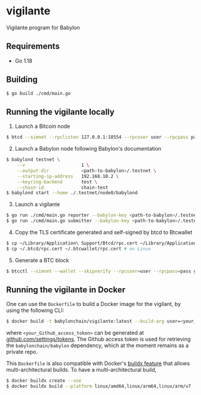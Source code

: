 # vigilante

Vigilante program for Babylon

## Requirements

- Go 1.18

## Building

```bash
$ go build ./cmd/main.go
```

## Running the vigilante locally

1. Launch a Bitcoin node

```bash
$ btcd --simnet --rpclisten 127.0.0.1:18554 --rpcuser user --rpcpass pass --miningaddr SQqHYFTSPh8WAyJvzbAC8hoLbF12UVsE5s
```

2. Launch a Babylon node following Babylon's documentation

```bash
$ babylond testnet \
    --v                     1 \
    --output-dir            <path-to-babylon>/.testnet \
    --starting-ip-address   192.168.10.2 \
    --keyring-backend       test \
    --chain-id              chain-test
$ babylond start --home ./.testnet/node0/babylond
```

3. Launch a vigilante

```bash
$ go run ./cmd/main.go reporter --babylon-key <path-to-babylon>/.testnet/node0/babylond # vigilant reporter
$ go run ./cmd/main.go submitter --babylon-key <path-to-babylon>/.testnet/node0/babylond # vigilant submitter
```

4. Copy the TLS certificate generated and self-signed by btcd to Btcwallet

```bash
$ cp ~/Library/Application\ Support/Btcd/rpc.cert ~/Library/Application\ Support/Btcwallet/rpc.cert # on MacOS
$ cp ~/.btcd/rpc.cert ~/.btcwallet/rpc.cert # on Linux
```

5. Generate a BTC block

```bash
$ btcctl --simnet --wallet --skipverify --rpcuser=user --rpcpass=pass generate 1
```

## Running the vigilante in Docker

One can use the `Dockerfile` to build a Docker image for the vigilant, by using the following CLI:

```bash
$ docker build -t babylonchain/vigilante:latest --build-arg user=<your_Github_username> --build-arg pass=<your_Github_access_token> .
```

where `<your_Github_access_token>` can be generated at [github.com/settings/tokens](https://github.com/settings/tokens).
The Github access token is used for retrieving the `babylonchain/babylon` dependency, which at the moment remains as a private repo.

This `Dockerfile` is also compatible with Docker's [buildx feature](https://docs.docker.com/desktop/multi-arch/) that allows multi-architectural builds. To have a multi-architectural build,

```bash
$ docker buildx create --use
$ docker buildx build --platform linux/amd64,linux/arm64,linux/arm/v7 -t babylonchain/vigilante:latest --build-arg user=<your_Github_username> --build-arg pass=<your_Github_access_token> .
```